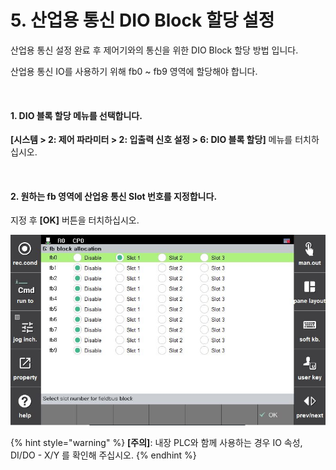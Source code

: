 ﻿# 5. 산업용 통신 DIO Block 할당 설정

산업용 통신 설정 완료 후 제어기와의 통신을 위한 DIO Block 할당 방법 입니다.

산업용 통신 IO를 사용하기 위해 fb0 \~ fb9 영역에 할당해야 합니다.

<br>

#### 1. DIO 블록 할당 메뉴를 선택합니다.
   **\[시스템 > 2: 제어 파라미터 > 2: 입출력 신호 설정 > 6: DIO 블록 할당]** 메뉴를 터치하십시오.

<br>

#### 2. 원하는 fb 영역에 산업용 통신 Slot 번호를 지정합니다.
   지정 후 **\[OK]** 버튼을 터치하십시오.

![[그림 5-1]](<_assets/5-DIO-Allocation/image_1.png>)


{% hint style="warning" %}
**\[주의]**: 내장 PLC와 함께 사용하는 경우 IO 속성, DI/DO - X/Y 를 확인해 주십시오. 
{% endhint %}
